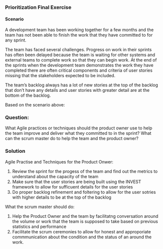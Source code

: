 ### Prioritization Final Exercise
#### Scenario

A development team has been working together for a few months and the team has not been able to finish the work that they have committed to for any sprint.

The team has faced several challenges. Progress on work in their sprints has often been delayed because the team is waiting for other systems and external teams to complete work so that they can begin work. At the end of the sprints when the development team demonstrates the work they have completed there are often critical components and criteria of user stories missing that the stakeholders expected to be included.

The team’s backlog always has a lot of new stories at the top of the backlog that don’t have any details and user stories with greater detail are at the bottom of the backlog.

Based on the scenario above:

### Question:
What Agile practices or techniques should the product owner use to help the team improve and deliver what they committed to in the sprint?
What can the scrum master do to help the team and the product owner?

### Solution

Agile Practise and Techniques for the Product Onwer:
1. Review the sprint for the progess of the team and find out the metrics to understand about the capacity of the team
2. Make sure that the user stories are being built using the INVEST framework to allow for sufficuent details for the user stories
3. Do proper backlog refinement and foltering to allow for the user sotries with higher details to be at the top of the backlog

What the scrum master should do:
1. Help the Product Owner and the team by facilitatng conversation around the volume or work that the team is supposed to take based on previous statistics and performance
2. Facilitate the scrum ceremonies to allow for honest and approporiate commmunication about the condition and the status of an around the work. 

